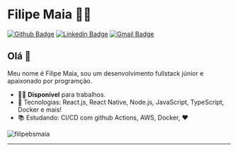 # Filipe Maia :man_technologist:

[![Github Badge](https://img.shields.io/badge/-Github-000?style=flat-square&logo=Github&logoColor=white&link=https://github.com/filipebsmaia)](https://github.com/filipebsmaia)
[![Linkedin Badge](https://img.shields.io/badge/-LinkedIn-blue?style=flat-square&logo=Linkedin&logoColor=white&link=https://www.linkedin.com/in/filipebsmaia/)](https://www.linkedin.com/in/filipebsmaia/)
[![Gmail Badge](https://img.shields.io/badge/-Gmail-c14438?style=flat-square&logo=Gmail&logoColor=white&link=mailto:filipebsmaia@gmail.com)](mailto:filipebsmaia@gmail.com)

## Olá 👋

Meu nome é Filipe Maia, sou um desenvolvimento fullstack júnior e apaixonado por programção.

- :office_worker: **Disponível** para trabalhos.
- :blue_heart: Tecnologias: React.js, React Native, Node.js, JavaScript, TypeScript, Docker e mais!
- :books: Estudando: CI/CD com github Actions, AWS, Docker, :heart:

<!--- > :octocat: [filipebsmaia.dev](https://filipebsmaia.dev) --->

<img align="center" src="https://github-readme-stats.vercel.app/api?username=filipebsmaia&show_icons=true" alt="filipebsmaia" />

---
